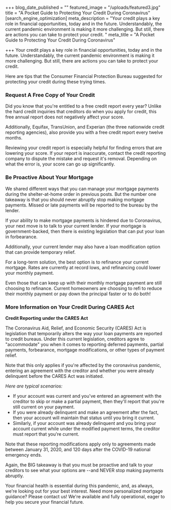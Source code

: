 +++
blog_date_published = ""
featured_image = "/uploads/featured3.jpg"
title = "A Pocket Guide to Protecting Your Credit During Coronavirus"
[search_engine_optimization]
meta_description = "Your credit plays a key role in financial opportunities, today and in the future. Understandably, the current pandemic environment is making it more challenging. But still, there are actions you can take to protect your credit. "
meta_title = "A Pocket Guide to Protecting Your Credit During Coronavirus"

+++
Your credit plays a key role in financial opportunities, today and in the future. Understandably, the current pandemic environment is making it more challenging. But still, there are actions you can take to protect your credit.

Here are tips that the Consumer Financial Protection Bureau suggested for protecting your credit during these trying times.

### Request A Free Copy of Your Credit

Did you know that you're entitled to a free credit report every year? Unlike the hard credit inquiries that creditors do when you apply for credit, this free annual report does not negatively affect your score.

Additionally, Equifax, TransUnion, and Experian (the three nationwide credit reporting agencies), also provide you with a free credit report every twelve months.

Reviewing your credit report is especially helpful for finding errors that are lowering your score. If your report is inaccurate, contact the credit reporting company to dispute the mistake and request it's removal. Depending on what the error is, your score can go up significantly.

### Be Proactive About Your Mortgage

We shared different ways that you can manage your mortgage payments during the shelter-at-home order in previous posts. But the number one takeaway is that you should never abruptly stop making mortgage payments. Missed or late payments will be reported to the bureau by the lender.

If your ability to make mortgage payments is hindered due to Coronavirus, your next move is to talk to your current lender. If your mortgage is government-backed, then there is existing legislation that can put your loan in forbearance.

Additionally, your current lender may also have a loan modification option that can provide temporary relief.

For a long-term solution, the best option is to refinance your current mortgage. Rates are currently at record lows, and refinancing could lower your monthly payment.

Even those that can keep up with their monthly mortgage payment are still choosing to refinance. Current homeowners are choosing to refi to reduce their monthly payment or pay down the principal faster or to do both!

### More Information on Your Credit During CARES Act

**Credit Reporting under the CARES Act**

The Coronavirus Aid, Relief, and Economic Security (CARES) Act is legislation that temporarily alters the way your loan payments are reported to credit bureaus. Under this current legislation, creditors agree to "accommodate" you when it comes to reporting deferred payments, partial payments, forbearance, mortgage modifications, or other types of payment relief.

Note that this only applies if you're affected by the coronavirus pandemic, entering an agreement with the creditor and whether you were already delinquent before the CARES Act was initiated.

_Here are typical scenarios:_

* If your account was current and you've entered an agreement with the creditor to skip or make a partial payment, then they'll report that you're still current on your payment.
* If you were already delinquent and make an agreement after the fact, then your account will maintain that status until you bring it current.
* Similarly, if your account was already delinquent and you bring your account current while under the modified payment terms, the creditor must report that you're current.

Note that these reporting modifications apply only to agreements made between January 31, 2020, and 120 days after the COVID-19 national emergency ends.

Again, the BIG takeaway is that you must be proactive and talk to your creditors to see what your options are --and NEVER stop making payments abruptly.

Your financial health is essential during this pandemic, and, as always, we're looking out for your best interest. Need more personalized mortgage guidance? Please contact us! We're available and fully operational, eager to help you secure your financial future.